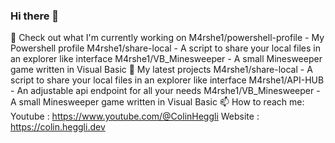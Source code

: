 ### Hi there 👋





👷 Check out what I'm currently working on
M4rshe1/powershell-profile - My Powershell profile
M4rshe1/share-local - A script to share your local files in an explorer like interface
M4rshe1/VB_Minesweeper - A small Minesweeper game written in Visual Basic
🌱 My latest projects
M4rshe1/share-local - A script to share your local files in an explorer like interface
M4rshe1/API-HUB - An adjustable api endpoint for all your needs
M4rshe1/VB_Minesweeper - A small Minesweeper game written in Visual Basic
📫 How to reach me:
Youtube : https://www.youtube.com/@ColinHeggli
Website : https://colin.heggli.dev
<!--
**ScR420/ScR420** is a ✨ _special_ ✨ repository because its `README.md` (this file) appears on your GitHub profile.

Here are some ideas to get you started:

- 🔭 I’m currently working on ...
- 🌱 I’m currently learning ...
- 👯 I’m looking to collaborate on ...
- 🤔 I’m looking for help with ...
- 💬 Ask me about ...
- 📫 How to reach me: ...
- 😄 Pronouns: ...
- ⚡ Fun fact: ...
-->
